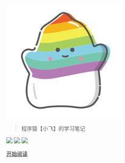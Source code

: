 ![logo](/_media/icon.svg)
> 程序猿【小飞】的学习笔记

<a href="https://blog.csdn.net/qq_41666142" target="_blank"><img src="https://img.shields.io/badge/CSDN-512%2C161%20%E8%A2%AB%E8%AE%BF%E9%97%AE-important"></a>
<a href="https://gitee.com/LovelyHzz" target="_blank"><img src="https://img.shields.io/badge/Gitee-LovelyHzz-9cf"></a>
<a href="https://github.com/731016" target="_blank"><img src="https://img.shields.io/github/stars/731016?style=social"></a>

<!--注释
<div style="margin: 0 auto;color: #e05d44;font-weight: 700;font-family: 'Consolas';font-size: 21px">
    <a href="javascript:;" style="cursor: not-allowed">演示网站 暂停使用！</a>
</div>
-->

[开始阅读](/README.md)